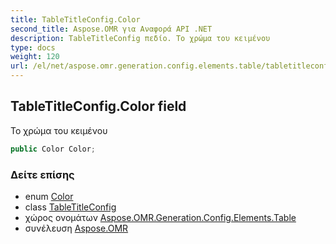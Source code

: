 ```yaml
---
title: TableTitleConfig.Color
second_title: Aspose.OMR για Αναφορά API .NET
description: TableTitleConfig πεδίο. Το χρώμα του κειμένου
type: docs
weight: 120
url: /el/net/aspose.omr.generation.config.elements.table/tabletitleconfig/color/
---
```

## TableTitleConfig.Color field

Το χρώμα του κειμένου

```csharp
public Color Color;
```

### Δείτε επίσης

* enum [Color](../../../aspose.omr.generation/color/)
* class [TableTitleConfig](../)
* χώρος ονομάτων [Aspose.OMR.Generation.Config.Elements.Table](../../tabletitleconfig/)
* συνέλευση [Aspose.OMR](../../../)


